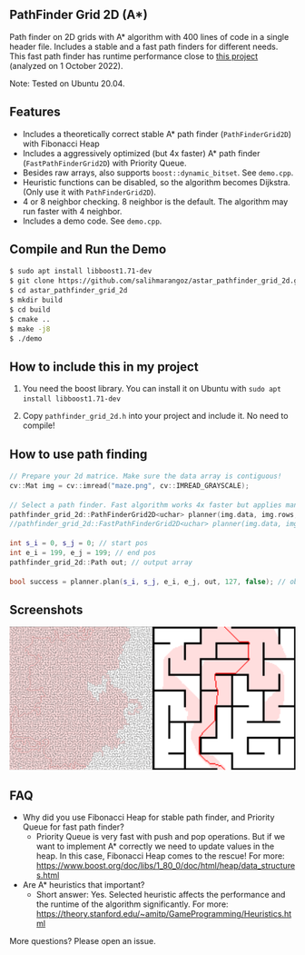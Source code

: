## PathFinder Grid 2D (A*)

Path finder on 2D grids with A* algorithm with 400 lines of code in a single header file. Includes a stable and a fast path finders for different needs. This fast path finder has runtime performance close to [this project](https://github.com/Eurecat/astar-gridmap-2d) (analyzed on 1 October 2022).

Note: Tested on Ubuntu 20.04.

## Features

- Includes a theoretically correct stable A* path finder (`PathFinderGrid2D`) with Fibonacci Heap
- Includes a aggressively optimized (but 4x faster) A* path finder (`FastPathFinderGrid2D`) with Priority Queue.
- Besides raw arrays, also supports  `boost::dynamic_bitset`. See `demo.cpp`.
- Heuristic functions can be disabled, so the algorithm becomes Dijkstra. (Only use it with `PathFinderGrid2D`).
- 4 or 8 neighbor checking. 8 neighbor is the default. The algorithm may run faster with 4 neighbor.
- Includes a demo code. See `demo.cpp`.

## Compile and Run the Demo

```bash
$ sudo apt install libboost1.71-dev
$ git clone https://github.com/salihmarangoz/astar_pathfinder_grid_2d.git
$ cd astar_pathfinder_grid_2d
$ mkdir build
$ cd build
$ cmake ..
$ make -j8
$ ./demo
```



## How to include this in my project

1. You need the boost library. You can install it on Ubuntu with `sudo apt install libboost1.71-dev`

2. Copy `pathfinder_grid_2d.h` into your project and include it. No need to compile!

## How to use path finding

```c++
// Prepare your 2d matrice. Make sure the data array is contiguous!
cv::Mat img = cv::imread("maze.png", cv::IMREAD_GRAYSCALE);

// Select a path finder. Fast algorithm works 4x faster but applies many approximations.
pathfinder_grid_2d::PathFinderGrid2D<uchar> planner(img.data, img.rows, img.cols); // Stable Path Finder
//pathfinder_grid_2d::FastPathFinderGrid2D<uchar> planner(img.data, img.rows, img.cols); // Fast Path Finder

int s_i = 0, s_j = 0; // start pos
int e_i = 199, e_j = 199; // end pos
pathfinder_grid_2d::Path out; // output array

bool success = planner.plan(s_i, s_j, e_i, e_j, out, 127, false); // obstacles has lower values since black pixels are zero. We set the threshold to 127 since white pixels are 255.
```

## Screenshots

![ss](assets/ss.png)

## FAQ

- Why did you use Fibonacci Heap for stable path finder, and Priority Queue for fast path finder?
  - Priority Queue is very fast with push and pop operations. But if we want to implement A* correctly we need to update values in the heap. In this case, Fibonacci Heap comes to the rescue! For more: https://www.boost.org/doc/libs/1_80_0/doc/html/heap/data_structures.html
- Are A* heuristics that important?
  - Short answer: Yes. Selected heuristic affects the performance and the runtime of the algorithm significantly. For more: https://theory.stanford.edu/~amitp/GameProgramming/Heuristics.html

More questions? Please open an issue.
